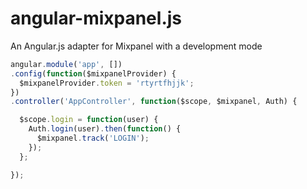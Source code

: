 angular-mixpanel.js
===================

An Angular.js adapter for Mixpanel with a development mode


```javascript
angular.module('app', [])
.config(function($mixpanelProvider) {
  $mixpanelProvider.token = 'rtyrtfhjjk';
})
.controller('AppController', function($scope, $mixpanel, Auth) {

  $scope.login = function(user) {
    Auth.login(user).then(function() {
      $mixpanel.track('LOGIN');
    });
  };

});
```
